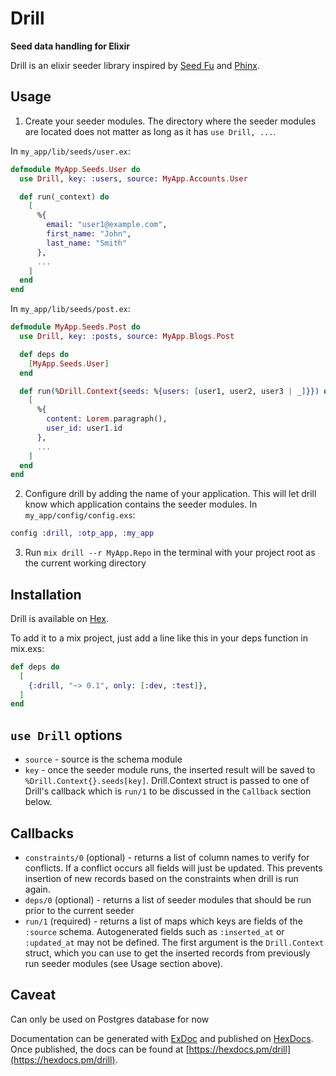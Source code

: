 # Drill

**Seed data handling for Elixir**

Drill is an elixir seeder library inspired by [Seed Fu](https://github.com/mbleigh/seed-fu) and [Phinx](https://github.com/cakephp/phinx).

## Usage

1. Create your seeder modules. The directory where the seeder modules are located
   does not matter as long as it has `use Drill, ...`.

In `my_app/lib/seeds/user.ex`:

```elixir
defmodule MyApp.Seeds.User do
  use Drill, key: :users, source: MyApp.Accounts.User

  def run(_context) do
    [
      %{
        email: "user1@example.com",
        first_name: "John",
        last_name: "Smith"
      },
      ...
    ]
  end
end
```

In `my_app/lib/seeds/post.ex`:

```elixir
defmodule MyApp.Seeds.Post do
  use Drill, key: :posts, source: MyApp.Blogs.Post

  def deps do
    [MyApp.Seeds.User]
  end

  def run(%Drill.Context{seeds: %{users: [user1, user2, user3 | _]}}) do
    [
      %{
        content: Lorem.paragraph(),
        user_id: user1.id
      },
      ...
    ]
  end
end
```

2. Configure drill by adding the name of your application. This will let drill know which application
   contains the seeder modules.
   In `my_app/config/config.exs`:

```elixir
config :drill, :otp_app, :my_app
```

3. Run `mix drill --r MyApp.Repo` in the terminal with your project root as the current working directory

## Installation

Drill is available on [Hex](https://hex.pm/packages).

To add it to a mix project, just add a line like this in your deps function in mix.exs:

```elixir
def deps do
  [
    {:drill, "~> 0.1", only: [:dev, :test]},
  ]
end
```

## `use Drill` options

- `source` - source is the schema module
- `key` - once the seeder module runs, the inserted result will be saved to `%Drill.Context{}.seeds[key]`.
  Drill.Context struct is passed to one of Drill's callback which is `run/1` to be discussed in the `Callback`
  section below.

## Callbacks

- `constraints/0` (optional) - returns a list of column names to verify for conflicts. If a conflict occurs all fields will
  just be updated. This prevents insertion of new records based on the constraints when drill is run again.
- `deps/0` (optional) - returns a list of seeder modules that should be run prior to the current seeder
- `run/1` (required) - returns a list of maps which keys are fields of the `:source` schema. Autogenerated fields
  such as `:inserted_at` or `:updated_at` may not be defined. The first argument is the `Drill.Context` struct, which
  you can use to get the inserted records from previously run seeder modules (see Usage section above).

## Caveat

Can only be used on Postgres database for now

Documentation can be generated with [ExDoc](https://github.com/elixir-lang/ex_doc)
and published on [HexDocs](https://hexdocs.pm). Once published, the docs can
be found at [https://hexdocs.pm/drill](https://hexdocs.pm/drill).
